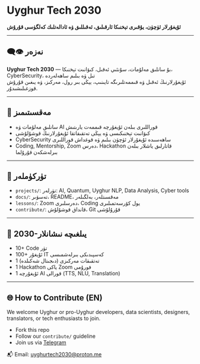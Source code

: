 # Uyghur Tech 2030  
**ئۇيغۇرلار ئۈچۈن، يۇقىرى تېخنىكا ئارقىلىق، ئەقىللىق ۋە ئادالەتلىك كەلگۈسى قۇرۇش**

---

## 👁‍🗨 نەزەر

**Uyghur Tech 2030** — بۇ سانلىق مەلۇمات، سۇنئىي ئەقىل، كىۋانىت تېخنىكا، CyberSecurity، تىل ۋە بىلىم ساھەلەردە  
ئۇيغۇرلارنىڭ ئەقىل ۋە قىممەتلىرىگە تايىنىپ، يېڭى بىر رول، مەركىز، ۋە يىغىن قۇرۇش قوزغىلىشىدۇر.

---

## 🎯 مەقسىتىمىز

- سانلىق مەلۇمات ۋە AI قوراللىرى بىلەن ئۇيغۇرچە قىممەت يارىتىش
- كىۋانىت تېخنىكىسى ۋە يېڭى تەتقىقاتقا ئۇيغۇرلارنىڭ قوشۇلۇشى
- CyberSecurity ساھەسىدە ئۇيغۇرلار ئۈچۈن بىلىم ۋە قوغداش قوراللىرى
- Coding, Mentorship, Zoom دەرس، Hackathon قاتارلىق ياشلار بىلەن بىرلەشكەن قۇرۇلما

---

## 🌱 تۈركۈملەر

- `projects/`: تۈرلەر: AI, Quantum, Uyghur NLP, Data Analysis, Cyber tools
- `docs/`: تەسۋىر، README، مەقسىتلەر، بەلگىلەر
- `lessons/`: Zoom دەرسلىرى، Coding يول كۆرسەتمىلىرى
- `contribute/`: قانداق قوشۇلۇش، Git قۇرۇلۇشى

---

## 🧭 2030-يىلغىچە نىشانلار

- 10+ Code تۈر
- 100+ ئۇيغۇر IT كەسپىدىكى بىرلەشمىسى
- 1 تەتقىقات مەركىزى (دىجىتال شەكىلدە)
- 1 Hackathon ياكى Zoom فورۇمى
- 1 ئۇيغۇرچە AI قورالى (TTS, NLU, Translation)

---

## 🌐 How to Contribute (EN)

We welcome Uyghur or pro-Uyghur developers, data scientists, designers, translators, or tech enthusiasts to join.

- Fork this repo  
- Follow our `contribute/` guideline  
- Join us via [Telegram](https://t.me/UyghurTech2030)

📬 Email: uyghurtech2030@proton.me  
